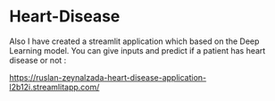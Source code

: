 # Heart-Disease
Also I have created a streamlit application which based on the Deep Learning model. You can give inputs and predict if a patient has heart disease or not : 

https://ruslan-zeynalzada-heart-disease-application-l2b12i.streamlitapp.com/
